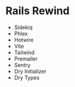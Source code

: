 # Rails Rewind

- Sidekiq
- Phlex
- Hotwire
- Vite
- Tailwind
- Premailer
- Sentry
- Dry Initializer
- Dry Types

